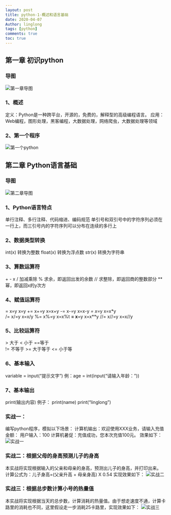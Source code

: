 ```yaml
---
layout: post
title: python-1-概述和语言基础
date: 2020-04-07
Author: linglong
tags: [python]
comments: true
toc: true
---
```


##  第一章  初识python
###  导图
![第一章导图](https://raw.githubusercontent.com/oplogs/oplogs.github.io/master/images/python/python-1-1.png)
###  1、概述   定义：Python是一种跨平台，开源的，免费的，解释型的高级编程语言。   应用：Web编程，图形处理，黑客编程，大数据处理，网络爬虫，大数据处理等领域###  2、第一个程序
![第一个python](https://raw.githubusercontent.com/oplogs/oplogs.github.io/master/images/python/python-1-2.png)

##  第二章	Python语言基础
### 导图
![第二章导图](https://raw.githubusercontent.com/oplogs/oplogs.github.io/master/images/python/python-1-3.png)
###  1、Python语言特点   单行注释、多行注释、代码缩进、编码规范   单引号和双引号中的字符序列必须在一行上，而三引号内的字符序列可以分布在连续的多行上
###  2、数据类型转换   int(x)    转换为整数   float(x)  转换为浮点数   str(x)    转换为字符串###  3、算数运算符   \+ - x /   加减乘除   %   求余，即返回出发的余数   //   求整除，即返回商的整数部分   **   幂，即返回x的y次方###  4、赋值运算符   =    x=y    x=y                      +=    x+=y    x=x+y   -=   x-=y   x=x-y                    *=     x*=y    x=x*y        /=   x/=y    x=x/y                    %=     x%=y   x=x%t   **=  x**=y   x=x**y                   //=     x//=y  x=x//y###  5、比较运算符   \>  大于               <  小于             ==等于       !=  不等于            >= 大于等于         <=  小于等###  6、基本输入   variable = input(“提示文字”)     例：age = int(input(“请输入年龄：”))###  7、基本输出   print(输出内容)    例子： print(name)    print(“linglong”) 
###  实战一： 编写python程序，模拟以下场景：计算机输出：欢迎使用XXX业务，请输入充值金额：用户输入：100计算机暑促：充值成功，您本次充值100元。效果如下：
![实战一](https://raw.githubusercontent.com/oplogs/oplogs.github.io/master/images/python/python-1-4.png)###  实战二：根据父母的身高预测儿子的身高
 本实战将实现根据输入的父亲和母亲的身高，预测出儿子的身高，并打印出来。计算公式为：儿子身高=(父亲升高 + 母亲身高)  X  0.54 实现效果如下：![实战二](https://raw.githubusercontent.com/oplogs/oplogs.github.io/master/images/python/python-1-5.png)###  实战三：根据总步数计算小号的热量值
 本实战将实现根据当天的总步数，计算消耗的热量值。由于想走速度不通，计算卡路里的消耗也不同，这里假设走一步消耗25卡路里，实现效果如下：![实战三](https://raw.githubusercontent.com/oplogs/oplogs.github.io/master/images/python/python-1-6.png)
